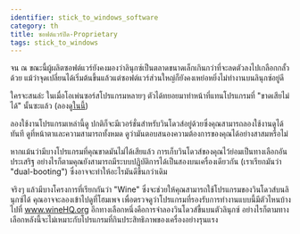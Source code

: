 ```yaml
---
identifier: stick_to_windows_software
category: th
title: ซอฟต์แวร์ปิด-Proprietary
tags: stick_to_windows
---
```


จน ณ ขณะนี้ผู้ผลิตซอฟต์แวร์ยังคงมองว่าลินุกซ์เป็นตลาดขนาดเล็กเกินกว่าที่จะลดตัวลงไปเกลือกกลั้วด้วย แม้ว่าจุดเปลี่ยนได้เริ่มต้นขึ้นแล้วแต่ซอฟต์แวร์ส่วนใหญ่ก็ยังคงเหย่อหยิ่งไม่ทำงานบนลินุกซ์อยู่ดี

ใครจะสนล่ะ ในเมื่อโอเพ่นซอร์สโปรแกรมหลายๆ ตัวได้ทยอยมาทำหน้าที่แทนโปรแกรมที่ "ขาดเสียไม่ได้" นั้นซะแล้ว (ลองดู<a href="/items/warez">ในนี้</a>)

ลองใช้งานโปรแกรมเหล่านี้ดู ปกติก็จะมีเวอร์ชั่นสำหรับวินโดวส์อยู่ด้วยซึ่งคุณสามารถลองใช้งานดูได้ทันที ดูที่หน้าตาและความสามารถทั้งหมด ดูว่ามันตอบสนองความต้องการของคุณได้อย่างสาสมหรือไม่

หากแม้นว่ามีบางโปรแกรมที่คุณขาดมันไม่ได้เสียแล้ว การเก็บวินโดวส์ของคุณไว้ย่อมเป็นทางเลือกอันประเสริฐ อย่างไรก็ตามคุณยังสามารถมีระบบปฏิบัติการได้เป็นสองบนเครื่องเดียวกัน (เราเรียกมันว่า "dual-booting") ซึ่งอาจจะทำให้อะไรมันดีขึ้นกว่าเดิม

จริงๆ แล้วมีบางโครงการที่เรียกกันว่า "Wine" ซึ่งจะช่วยให้คุณสามารถใช้โปรแกรมของวินโดวส์บนลินุกซ์ได้ คุณอาจจะลองเข้าไปดูที่โฮมเพจ เพื่อตรวจดูว่าโปรแกรมที่รองรับการทำงานแบบนี้มีตัวไหนบ้าง ไปที่ <a href="http://www.winehq.org">www.wineHQ.org</a> อีกทางเลือกหนึ่งคือการจำลองวินโดวส์ขี้นบนตัวลินุกซ์ อย่างไรก็ตามทางเลือกหลังนี้จะไม่เหมาะกับโปรแกรมที่กินประสิทธิภาพของเครื่องอย่างรุนแรง

